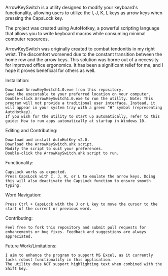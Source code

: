 ArrowKeySwitch is a utility designed to modify your keyboard's functionality, allowing users to utilize the I, J, K, L keys as arrow keys when pressing the CapsLock key.

The project was created using AutoHotkey, a powerful scripting language that allows you to write keyboard macros while consuming minimal computer resources.

ArrowKeySwitch was originally created to combat tendonitis in my right wrist.  The discomfort worsened due to the constant transition between the home row and the arrow keys. This solution was borne out of a necessity for improved office ergonomics. It has been a significant relief for me, and I hope it proves beneficial for others as well.


Installation:

	Download ArrowKeySwitch1.0.exe from this repository.
	Save the executable to your preferred location on your computer.
	Double-click ArrowKeySwitch1.0.exe to run the utility. Note: This program will not provide a traditional user interface. Instead, it will appear in your system tray with a green "H" symbol (representing AutoHotkey).
	If you wish for the utility to start up automatically, refer to this guide: How to run apps automatically at startup in Windows 10.

	
Editing and Contributing:

	Download and install AutoHotKey v2.0.
	Download the ArrowKeySwitch.ahk script.
	Modify the script to suit your preferences.
	Double-click the ArrowKeySwitch.ahk script to run.

	
Functionality:

	CapsLock works as expected.
	Press CapsLock with I, J, K, or L to emulate the arrow keys. Doing this will also deactivate the CapsLock function to ensure smooth typing.

	
Word Navigation:

	Press Ctrl + CapsLock with the J or L key to move the cursor to the start of the current or previous word.

	
Contributing:

	Feel free to fork this repository and submit pull requests for enhancements or bug fixes. Feedback and suggestions are always appreciated.


Future Work/Limitations:

	I aim to enhance the program to support MS Excel, as it currently lacks robust functionality in this application.
	The utility does NOT support highlighting text when combined with the Shift key.
